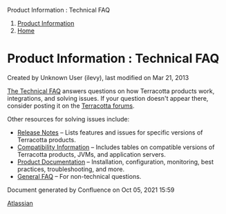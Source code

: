 Product Information : Technical FAQ  

1.  [Product Information](index.html)
2.  [Home](Home.html)

Product Information : Technical FAQ
===================================

Created by Unknown User (ilevy), last modified on Mar 21, 2013

[The Technical FAQ](http://terracotta.org/documentation/bigmemorymax/technical-faq) answers questions on how Terracotta products work, integrations, and solving issues. If your question doesn't appear there, consider posting it on the [Terracotta forums](http://forums.terracotta.org).

Other resources for solving issues include:

*   [Release Notes](Home.html) – Lists features and issues for specific versions of Terracotta products.
*   [Compatibility Information](Home.html) – Includes tables on compatible versions of Terracotta products, JVMs, and application servers.
*   [Product Documentation](http://www.terracotta.org/documentation) – Installation, configuration, monitoring, best practices, troubleshooting, and more.
*   [General FAQ](FAQ) – For non-technical questions.

Document generated by Confluence on Oct 05, 2021 15:59

[Atlassian](http://www.atlassian.com/)